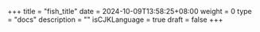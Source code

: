 +++
title = "fish_title"
date = 2024-10-09T13:58:25+08:00
weight = 0
type = "docs"
description = ""
isCJKLanguage = true
draft = false
+++